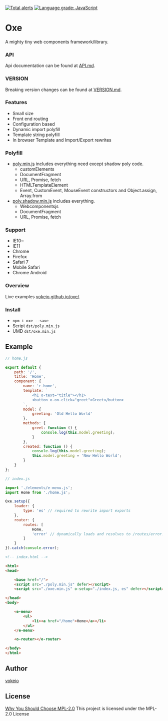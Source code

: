 [![Total alerts](https://img.shields.io/lgtm/alerts/g/vokeio/oxe.svg?logo=lgtm&logoWidth=18)](https://lgtm.com/projects/g/vokeio/oxe/alerts/)
[![Language grade: JavaScript](https://img.shields.io/lgtm/grade/javascript/g/vokeio/oxe.svg?logo=lgtm&logoWidth=18)](https://lgtm.com/projects/g/vokeio/oxe/context:javascript)

# Oxe
A mighty tiny web components framework/library.
<!-- Command line interface moved to [oxe-cli](https://github.com/vokeio/oxe-cli). -->

### API
Api documentation can be found at [API.md](https://github.com/vokeio/oxe/blob/master/API.md).

### VERSION
Breaking version changes can be found at [VERSION.md](https://github.com/vokeio/oxe/blob/master/VERSION.md).

### Features
- Small size
- Front end routing
- Configuration based
- Dynamic import polyfill
- Template string polyfill
- In browser Template and Import/Export rewrites

### Polyfill
- [poly.min.js](https://github.com/vokeio/oxe/blob/master/dst/poly.min.js) includes everything need except shadow poly code.
	- customElements
	- DocumentFragment
	- URL, Promise, fetch
	- HTMLTemplateElement
	- Event, CustomEvent, MouseEvent constructors and Object.assign, Array.from
- [poly.shadow.min.js](https://github.com/vokeio/oxe/blob/master/dst/poly.shadow.min.js) includes everything.
	- Webcomponentsjs
	- DocumentFragment
	- URL, Promise, fetch


### Support
- IE10~
- IE11
- Chrome
- Firefox
- Safari 7
- Mobile Safari
- Chrome Android

### Overview
Live examples [vokeio.github.io/oxe/](https://vokeio.github.io/oxe/).

### Install
- `npm i oxe --save`
- Script `dst/poly.min.js`
- UMD `dst/oxe.min.js`

## Example
```js
// home.js

export default {
	path: '/',
	title: 'Home',
	component: {
		name: 'r-home',
		template: `
			<h1 o-text="title"></h1>
			<button o-on-click="greet">Greet</button>
		`,
		model: {
			greeting: 'Old Hello World'
		},
		methods: {
			greet: function () {
				console.log(this.model.greeting);
			}
		},
		created: function () {
			console.log(this.model.greeting);
			this.model.greeting = 'New Hello World';
		}
	}
};
```
```js
// index.js

import './elements/e-menu.js';
import Home from './home.js';

Oxe.setup({
	loader: {
		type: 'es' // required to rewrite import exports
	},
	router: {
		routes: [
			Home,
			'error' // dynamically loads and resolves to /routes/error.js
		]
	}
}).catch(console.error);
```
```html
<!-- index.html -->

<html>
<head>

	<base href="/">
	<script src="./poly.min.js" defer></script>
	<script src="./oxe.min.js" o-setup="./index.js, es" defer></script>

</head>
<body>

	<e-menu>
		<ul>
			<li><a href="/home">Home</a></li>
		</ul>
	</e-menu>

	<o-router></o-router>

</body>
</html>
```

## Author
[vokeio](https://github.com/vokeio)

## License
[Why You Should Choose MPL-2.0](http://veldstra.org/2016/12/09/you-should-choose-mpl2-for-your-opensource-project.html)
This project is licensed under the MPL-2.0 License
